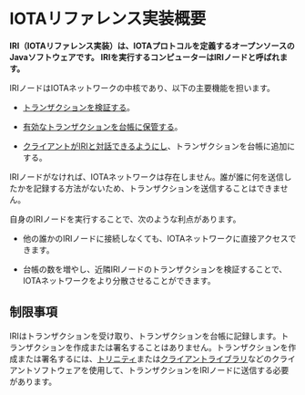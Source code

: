 # IOTAリファレンス実装概要
<!-- # IOTA reference implementation overview -->

**IRI（IOTAリファレンス実装）は、IOTAプロトコルを定義するオープンソースのJavaソフトウェアです。 IRIを実行するコンピューターはIRIノードと呼ばれます。**
<!-- **The IRI (IOTA reference implementation) is open-source Java software that defines the IOTA protocol. Computers that run the IRI are called IRI nodes.** -->

IRIノードはIOTAネットワークの中核であり、以下の主要機能を担います。
<!-- IRI nodes are the core of an IOTA network, and are responsible for the following key functions: -->

- [トランザクションを検証する](../concepts/transaction-validation.md)。
<!-- - [Validate transactions](../concepts/transaction-validation.md) -->
- [有効なトランザクションを台帳に保管する](../concepts/the-ledger.md)。
<!-- - [Store valid transactions in a ledger](../concepts/the-ledger.md) -->
- [クライアントがIRIと対話できるようにし](../how-to-guides/interact-with-an-iri-node.md)、トランザクションを台帳に追加にする。
<!-- - [Allow clients to interact with the IRI](../how-to-guides/interact-with-an-iri-node.md) and have their transactions appended to the ledger -->

IRIノードがなければ、IOTAネットワークは存在しません。誰が誰に何を送信したかを記録する方法がないため、トランザクションを送信することはできません。
<!-- Without IRI nodes, IOTA networks wouldn't exist. No one would be able to send transactions because there would be no way of recording who sent what to whom. -->

自身のIRIノードを実行することで、次のような利点があります。
<!-- By running your own IRI node you have the following benefits: -->

- 他の誰かのIRIノードに接続しなくても、IOTAネットワークに直接アクセスできます。
<!-- - You have direct access to an IOTA network instead of having to connect to someone else's IRI node -->
- 台帳の数を増やし、近隣IRIノードのトランザクションを検証することで、IOTAネットワークをより分散させることができます。
<!-- - You help the IOTA network to become more distributed by adding to the number of ledgers and validating your neighbor IRI node's transactions -->

## 制限事項
<!-- ## Limitations -->

IRIはトランザクションを受け取り、トランザクションを台帳に記録します。トランザクションを作成または署名することはありません。トランザクションを作成または署名するには、[トリニティ](root://trinity/0.1/introduction/overview.md)または[クライアントライブラリ](root://client-libraries/0.1/introduction/overview.md)などのクライアントソフトウェアを使用して、トランザクションをIRIノードに送信する必要があります。
<!-- The IRI receives transactions and records them in its ledger, it doesn't create or sign transactions. To create or sign transactions, you must use client software such as [Trinity](root://trinity/0.1/introduction/overview.md) or a [client library](root://client-libraries/0.1/introduction/overview.md) and send the transactions to an IRI node. -->
